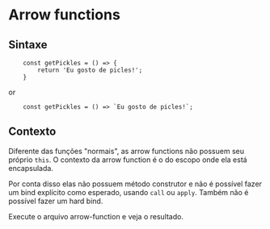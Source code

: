 # Arrow functions

## Sintaxe

```
    const getPickles = () => {
        return 'Eu gosto de picles!';
    }
```

or

```
    const getPickles = () => `Eu gosto de picles!`;
```

## Contexto

Diferente das funções "normais", as arrow functions não possuem seu próprio `this`. O contexto da arrow function é o do escopo onde ela está encapsulada.

Por conta disso elas não possuem método construtor e não é possível fazer um bind explícito como esperado, usando `call` ou `apply`. Também não é possível fazer um hard bind.

Execute o arquivo arrow-function e veja o resultado.